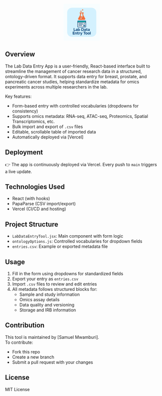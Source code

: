 <p align="center">
  <a href="https://lab-data-entry-app.vercel.app/">
    <img src="assets/labdataentryApp.png" alt="Lab Data Entry App" width="120"/>
  </a>
</p>


## Overview

The Lab Data Entry App is a user-friendly, React-based interface built to streamline the management of cancer research data in a structured, ontology-driven format. It supports data entry for breast, prostate, and pancreatic cancer studies, helping standardize metadata for omics experiments across multiple researchers in the lab.

Key features:
- Form-based entry with controlled vocabularies (dropdowns for consistency)
- Supports omics metadata: RNA-seq, ATAC-seq, Proteomics, Spatial Transcriptomics, etc.
- Bulk import and export of `.csv` files
- Editable, scrollable table of imported data
- Automatically deployed via [Vercel]

## Deployment

👉 The app is continuously deployed via Vercel. Every push to `main` triggers a live update.  


## Technologies Used

- React (with hooks)
- PapaParse (CSV import/export)
- Vercel (CI/CD and hosting)

## Project Structure

- `LabDataEntryTool.jsx`: Main component with form logic
- `ontologyOptions.js`: Controlled vocabularies for dropdown fields
- `entries.csv`: Example or exported metadata file

## Usage

1. Fill in the form using dropdowns for standardized fields
2. Export your entry as `entries.csv`
3. Import `.csv` files to review and edit entries
4. All metadata follows structured blocks for:
   - Sample and study information
   - Omics assay details
   - Data quality and versioning
   - Storage and IRB information

## Contribution

This tool is maintained by [Samuel Mwamburi].  
To contribute:
- Fork this repo
- Create a new branch
- Submit a pull request with your changes

## License

MIT License
